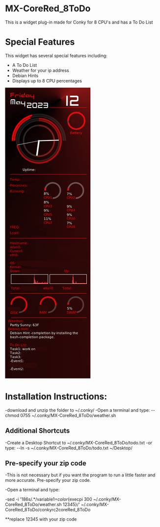 # MX-CoreRed_8ToDo
This is a widget plug-in made for Conky for 8 CPU's and has a To Do List

# Special Features
This widget has several special features including: 
- A To Do List
- Weather for your ip address
- Debian Hints
- Displays up to 8 CPU percentages


![alt text](https://github.com/AshersPrograms/MX-CoreRed_8ToDo/blob/main/conkyrc2coreRed_8ToDo.png?raw=true)

# Installation Instructions:
-download and unzip the folder to ~/.conky/
-Open a terminal and type:
--chmod 0755 ~/.conky/MX-CoreRed_8ToDo/weather.sh

## Additional Shortcuts
-Create a Desktop Shortcut to ~/.conky/MX-CoreRed_8ToDo/todo.txt 
-or type:
--ln -s ~/.conky/MX-CoreRed_8ToDo/todo.txt ~/Desktop/

## Pre-specify your zip code
-This is not necessary but if you want the program to run a little faster and more accurate. Pre-specify your zip code.

-Open a terminal and type:

-sed -i '186s/.*/variable1=$color${execpi 300 ~\/.conky\/MX-CoreRed_8ToDo\/weather.sh 12345}/' ~/.conky/MX-CoreRed_8ToDo/conkyrc2coreRed_8ToDo


**replace 12345 with your zip code

